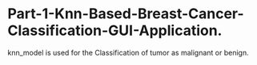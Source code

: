 # Part-1-Knn-Based-Breast-Cancer-Classification-GUI-Application.
knn_model is used for the  Classification of tumor as malignant or benign.
